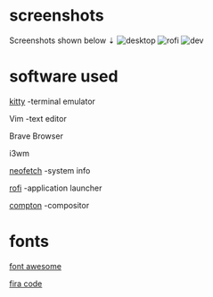 # screenshots

Screenshots shown below ⇣
![desktop](https://user-images.githubusercontent.com/83631552/165183575-8253a78e-5f8d-458c-a48a-82448c347a73.png)
![rofi](https://user-images.githubusercontent.com/83631552/165183594-aef2750a-afe9-406e-b4b0-bf28f8461224.png)
![dev](https://user-images.githubusercontent.com/83631552/165183662-232691c4-6067-453f-8496-91e0ba6aef05.png)


# software used

[kitty](https://sw.kovidgoyal.net/kitty/ "kitty") -terminal emulator

Vim -text editor

Brave Browser

i3wm

[neofetch](https://github.com/dylanaraps/neofetch) -system info

[rofi](https://github.com/davatorium/rofi) -application launcher

[compton](https://github.com/chjj/compton) -compositor


# fonts

[font awesome](https://github.com/FortAwesome/Font-Awesome)

[fira code](https://github.com/tonsky/FiraCode)

